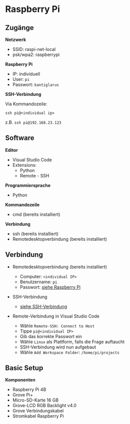 # Raspberry Pi

## Zugänge

**Netzwerk**

- SSID: raspi-net-local 
- psk/wpa2: raspberrypi 


**<a name="raspberrypi">Raspberry Pi</a>**

- IP: individuell
- User: `pi`
- Passwort: `kantiglarus`

**<a name="ssh">SSH-Verbindung</a>**

Via Kommandozeile:

```
ssh pi@<individual ip>
```

z.B. `ssh pi@192.168.23.123`

## Software

**Editor**

- Visual Studio Code
- Extensions:
  - Python
  - Remote - SSH

**Programmiersprache**

- Python

**Kommandozeile**

- cmd (bereits installiert)

**Verbindung**

- ssh (bereits installiert)
- Remotedesktopverbindung (bereits installiert)

## Verbindung

- Remotedesktopverbindung (bereits installiert)
  - Computer: `<individual IP>`
  - Benutzername: `pi`
  - Passwort: [siehe Raspberry Pi](#raspberrypi)

- SSH-Verbindung
  - [siehe SSH-Verbindung](#ssh)

- Remote-Verbindung in Visual Studio Code
  - Wähle `Remote-SSH: Connect to Host`
  - Tippe `pi@<individual IP>`
  - Gib das korrekte Passwort ein
  - Wähle `Linux` als Plattform, falls die Frage auftaucht
  - SSH-Verbindung wird nun aufgebaut
  - Wähle `Add Workspace Folder`: `/home/pi/projects`

  
## Basic Setup
 
**Komponenten**

- Raspberry Pi 4B
- Grove Pi+
- Micro-SD-Karte 16 GB
- Grove-LCD RGB Backlight v4.0
- Grove Verbindungskabel
- Stromkabel Raspberry Pi

